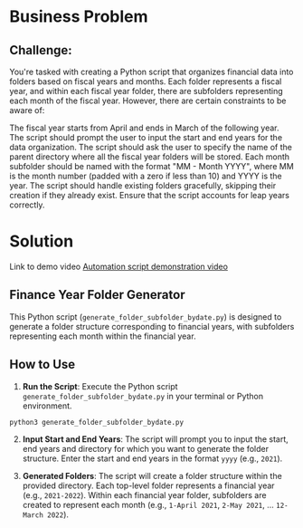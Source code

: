 # Business Problem

## Challenge:

You're tasked with creating a Python script that organizes financial data into folders based on fiscal years and months. Each folder represents a fiscal year, and within each fiscal year folder, there are subfolders representing each month of the fiscal year. However, there are certain constraints to be aware of:

The fiscal year starts from April and ends in March of the following year.
The script should prompt the user to input the start and end years for the data organization.
The script should ask the user to specify the name of the parent directory where all the fiscal year folders will be stored.
Each month subfolder should be named with the format "MM - Month YYYY", where MM is the month number (padded with a zero if less than 10) and YYYY is the year.
The script should handle existing folders gracefully, skipping their creation if they already exist.
Ensure that the script accounts for leap years correctly.

# Solution
Link to demo video [Automation script demonstration video](https://youtu.be/vrG-Jj0J5Ks)
## Finance Year Folder Generator

This Python script (`generate_folder_subfolder_bydate.py`) is designed to generate a folder structure corresponding to financial years, with subfolders representing each month within the financial year.

## How to Use

1. **Run the Script**: Execute the Python script `generate_folder_subfolder_bydate.py` in your terminal or Python environment.

```bash
python3 generate_folder_subfolder_bydate.py
```

2. **Input Start and End Years**: The script will prompt you to input the start, end years and directory for which you want to generate the folder structure. Enter the start and end years in the format `yyyy` (e.g., `2021`).

3. **Generated Folders**: The script will create a folder structure within the provided  directory. Each top-level folder represents a financial year (e.g., `2021-2022`). Within each financial year folder, subfolders are created to represent each month (e.g., `1-April 2021`, `2-May 2021`, ... `12-March 2022`).

